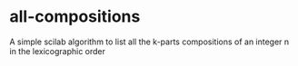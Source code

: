 # all-compositions
A simple scilab algorithm to list all the k-parts compositions of an integer n in the lexicographic order
